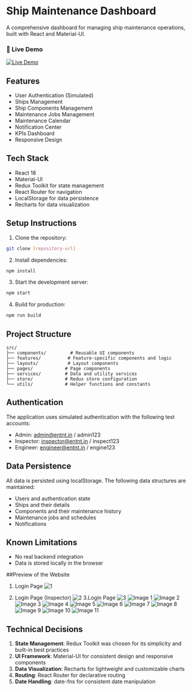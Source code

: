 # Ship Maintenance Dashboard

A comprehensive dashboard for managing ship maintenance operations, built with React and Material-UI.

<h3>🚀 Live Demo</h3>
<a href="https://ship-maintenance-dashboard-mauve.vercel.app/" target="_blank">
  <img src="https://img.shields.io/badge/View_App-Click_Here-blue?style=for-the-badge" alt="Live Demo" />
</a>

## Features

- User Authentication (Simulated)
- Ships Management
- Ship Components Management
- Maintenance Jobs Management
- Maintenance Calendar
- Notification Center
- KPIs Dashboard
- Responsive Design

## Tech Stack

- React 18
- Material-UI
- Redux Toolkit for state management
- React Router for navigation
- LocalStorage for data persistence
- Recharts for data visualization

## Setup Instructions

1. Clone the repository:
```bash
git clone [repository-url]
```

2. Install dependencies:
```bash
npm install
```

3. Start the development server:
```bash
npm start
```

4. Build for production:
```bash
npm run build
```

## Project Structure

```
src/
├── components/         # Reusable UI components
├── features/          # Feature-specific components and logic
├── layouts/           # Layout components
├── pages/            # Page components
├── services/         # Data and utility services
├── store/            # Redux store configuration
└── utils/            # Helper functions and constants
```

## Authentication

The application uses simulated authentication with the following test accounts:

- Admin: admin@entnt.in / admin123
- Inspector: inspector@entnt.in / inspect123
- Engineer: engineer@entnt.in / engine123

## Data Persistence

All data is persisted using localStorage. The following data structures are maintained:

- Users and authentication state
- Ships and their details
- Components and their maintenance history
- Maintenance jobs and schedules
- Notifications

## Known Limitations

- No real backend integration
- Data is stored locally in the browser

##Preview of the Website 
1. Login Page
   ![1]( https://github.com/user-attachments/assets/9e1b952b-5a2a-4df3-a63b-5d4bece64d54)

2. Login Page (Inspector) ![2](https://github.com/user-attachments/assets/48f1d33b-748f-4e87-9c35-ef8494fd4a9b)
3.Login Page
![3](https://github.com/user-attachments/assets/e7a65a80-95ee-4d8d-ae7c-b03578df5e4f)
![Image 1](https://github.com/user-attachments/assets/0c7c8ecd-e9ed-4b27-8847-1fcce009cdc6)
![Image 2](https://github.com/user-attachments/assets/6095a48e-2e99-48fd-a5dd-9ecfad0d386b)
![Image 3](https://github.com/user-attachments/assets/2a56a81e-9b5b-450c-8401-7f60e4821bef)
![Image 4](https://github.com/user-attachments/assets/e10d2998-494b-49ef-b5d9-f54ef264a8a6)
![Image 5](https://github.com/user-attachments/assets/e8536aa4-9dbb-4c76-86ac-2970a9ad6213)
![Image 6](https://github.com/user-attachments/assets/512ae8a6-84cf-48be-803d-d51c816966aa)
![Image 7](https://github.com/user-attachments/assets/919db93e-5018-42e9-871e-67902bc96a20)
![Image 8](https://github.com/user-attachments/assets/bcc97747-19f9-4b94-a615-f464542410dc)
![Image 9](https://github.com/user-attachments/assets/0d5ae14b-4a3f-456c-9ef8-68baf3b0e5c2)
![Image 10](https://github.com/user-attachments/assets/eff35b33-36a5-408d-9e2d-b13d88243442)
![Image 11](https://github.com/user-attachments/assets/3701df27-451c-4ca6-afb8-b2d29c968117)

## Technical Decisions

1. **State Management**: Redux Toolkit was chosen for its simplicity and built-in best practices
2. **UI Framework**: Material-UI for consistent design and responsive components
3. **Data Visualization**: Recharts for lightweight and customizable charts
4. **Routing**: React Router for declarative routing
5. **Date Handling**: date-fns for consistent date manipulation


